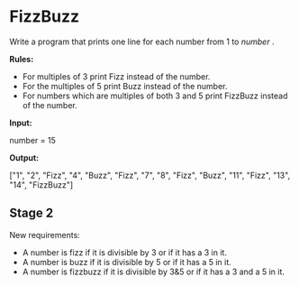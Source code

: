 # FizzBuzz


Write a program that prints one line for each number from 1 to _number_ .

**Rules:**

* For multiples of 3 print Fizz instead of the number.
* For the multiples of 5 print Buzz instead of the number.
* For numbers which are multiples of both 3 and 5 print FizzBuzz instead of the number.


**Input:**

number = 15

**Output:**

["1", "2", "Fizz", "4", "Buzz", "Fizz", "7", "8", "Fizz", "Buzz", "11", "Fizz", "13", "14", "FizzBuzz"]


## Stage 2

New requirements:
* A number is fizz if it is divisible by 3 or if it has a 3 in it.
* A number is buzz if it is divisible by 5 or if it has a 5 in it.
* A number is fizzbuzz if it is divisible by 3&5 or if it has a 3 and a 5 in it.